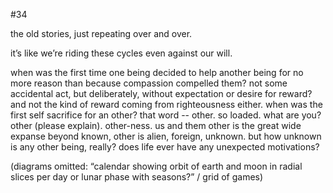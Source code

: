 #34

the old stories, just repeating over and over.

it’s like we’re riding these cycles even against our will.

when was the first time one being decided to help another being for no more reason than because compassion compelled them? not some accidental act, but deliberately, without expectation or desire for reward? and not the kind of reward coming from righteousness either. when was the first self sacrifice for an other? that word -- other. so loaded. what are you? other (please explain). other-ness. us and them other is the great wide expanse beyond known, other is alien, foreign, unknown. but how unknown is any other being, really? does life ever have any unexpected motivations?

(diagrams omitted: “calendar showing orbit of earth and moon in radial slices per day or lunar phase with seasons?” / grid of games)